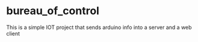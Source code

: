 # bureau_of_control
This is a simple IOT project that sends arduino info into a server and a web client

